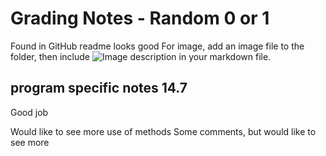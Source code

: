# Grading Notes - Random 0 or 1

Found in GitHub
readme looks good For image, add an image file to the folder, then include
![Image description](link-to-image)
in your markdown file.

## program specific notes 14.7

Good job

Would like to see more use of methods
Some comments, but would like to see more
